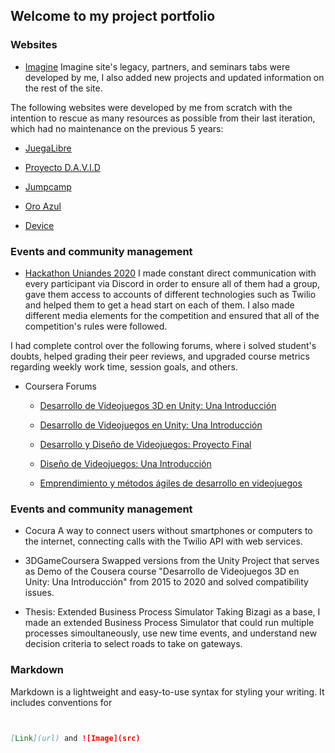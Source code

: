 ## Welcome to my project portfolio

### Websites

- [Imagine](https://imagine.uniandes.edu.co/)
  Imagine site's legacy, partners, and seminars tabs were developed by me, I also added new projects and updated information on the rest of the site.
  
The following websites were developed by me from scratch with the intention to rescue as many resources as possible from their last iteration, which had no maintenance on the previous 5 years:

- [JuegaLibre](https://juegalibre.virtual.uniandes.edu.co/) 

- [Proyecto D.A.V.I.D](https://juegos.virtual.uniandes.edu.co/) 

- [Jumpcamp](https://jumpcamp.virtual.uniandes.edu.co/) 

- [Oro Azul](https://sistemasproyectos.uniandes.edu.co/imagine/MuseoOro/) 

- [Device](https://device.virtual.uniandes.edu.co/) 


### Events and community management

- [Hackathon Uniandes 2020](https://hackathon-uniandes-2020.devpost.com/) 
  I made constant direct communication with every participant via Discord in order to ensure all of them had a group, gave them access to accounts of different technologies such as Twilio and helped them to get a head start on each of them. I also made different media elements for the competition and ensured that all of the competition's rules were followed.

I had complete control over the following forums, where i solved student's doubts, helped grading their peer reviews, and upgraded course metrics regarding weekly work time, session goals, and others.

- Coursera Forums

  - [Desarrollo de Videojuegos 3D en Unity: Una Introducción](https://www.coursera.org/learn/juegos-3d/home/welcome) 

  - [Desarrollo de Videojuegos en Unity: Una Introducción](https://www.coursera.org/learn/desarrollo-videojuegos-unity/home/welcome) 

  - [Desarrollo y Diseño de Videojuegos: Proyecto Final](https://www.coursera.org/learn/proyecto-desarrollo-videojuegos/home/welcome) 

  - [Diseño de Videojuegos: Una Introducción](https://www.coursera.org/learn/diseno-videojuegos-intro/home/welcome) 

  - [Emprendimiento y métodos ágiles de desarrollo en videojuegos](https://www.coursera.org/learn/videojuegos-emprendimiento/home/welcome) 

### Events and community management

- Cocura
  A way to connect users without smartphones or computers to the internet, connecting calls with the Twilio API with web services.  
  
- 3DGameCoursera
  Swapped versions from the Unity Project that serves as Demo of the Cousera course "Desarrollo de Videojuegos 3D en Unity: Una Introducción" from 2015 to 2020 and solved compatibility issues.

- Thesis: Extended Business Process Simulator
  Taking Bizagi as a base, I made an extended Business Process Simulator that could run multiple processes simoultaneously, use new time events, and understand new decision criteria to select roads to take on gateways.


### Markdown

Markdown is a lightweight and easy-to-use syntax for styling your writing. It includes conventions for

```markdown


[Link](url) and ![Image](src)
```
